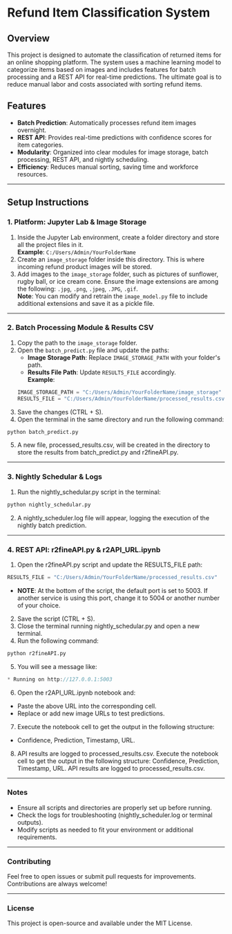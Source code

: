 # Refund Item Classification System

## Overview
This project is designed to automate the classification of returned items for an online shopping platform. The system uses a machine learning model to categorize items based on images and includes features for batch processing and a REST API for real-time predictions. The ultimate goal is to reduce manual labor and costs associated with sorting refund items.

## Features
- **Batch Prediction**: Automatically processes refund item images overnight.
- **REST API**: Provides real-time predictions with confidence scores for item categories.
- **Modularity**: Organized into clear modules for image storage, batch processing, REST API, and nightly scheduling.
- **Efficiency**: Reduces manual sorting, saving time and workforce resources.

---

## Setup Instructions

### 1. Platform: Jupyter Lab & Image Storage
1. Inside the Jupyter Lab environment, create a folder directory and store all the project files in it.  
   **Example**: `C:/Users/Admin/YourFolderName`
2. Create an `image_storage` folder inside this directory. This is where incoming refund product images will be stored.
3. Add images to the `image_storage` folder, such as pictures of sunflower, rugby ball, or ice cream cone. Ensure the image extensions are among the following: `.jpg`, `.png`, `.jpeg`, `.JPG`, `.gif`.  
   **Note**: You can modify and retrain the `image_model.py` file to include additional extensions and save it as a pickle file.

---

### 2. Batch Processing Module & Results CSV
1. Copy the path to the `image_storage` folder.
2. Open the `batch_predict.py` file and update the paths:
   - **Image Storage Path**: Replace `IMAGE_STORAGE_PATH` with your folder's path.
   - **Results File Path**: Update `RESULTS_FILE` accordingly.  
   **Example**:
   ```python
   IMAGE_STORAGE_PATH = "C:/Users/Admin/YourFolderName/image_storage"
   RESULTS_FILE = "C:/Users/Admin/YourFolderName/processed_results.csv"

3. Save the changes (CTRL + S).
4. Open the terminal in the same directory and run the following command:
```bash
python batch_predict.py
```

5. A new file, processed_results.csv, will be created in the directory to store the results from batch_predict.py and r2fineAPI.py.

---

### 3. Nightly Schedular & Logs
1. Run the nightly_schedular.py script in the terminal:
```bash
python nightly_schedular.py
```

2. A nightly_scheduler.log file will appear, logging the execution of the nightly batch prediction.

---

### 4. REST API: r2fineAPI.py & r2API_URL.ipynb
1. Open the r2fineAPI.py script and update the RESULTS_FILE path:
```python
RESULTS_FILE = "C:/Users/Admin/YourFolderName/processed_results.csv"
```

- **NOTE**: At the bottom of the script, the default port is set to 5003. If another service is using this port, change it to 5004 or another number of your choice.

2. Save the script (CTRL + S).
3. Close the terminal running nightly_schedular.py and open a new terminal.
4. Run the following command:
```bash
python r2fineAPI.py
```

5. You will see a message like:
```csharp
* Running on http://127.0.0.1:5003
```

6. Open the r2API_URL.ipynb notebook and:
- Paste the above URL into the corresponding cell.
- Replace or add new image URLs to test predictions.
7. Execute the notebook cell to get the output in the following structure:
- Confidence, Prediction, Timestamp, URL.
8. API results are logged to processed_results.csv.
Execute the notebook cell to get the output in the following structure:
Confidence, Prediction, Timestamp, URL.
API results are logged to processed_results.csv.

---

### Notes
- Ensure all scripts and directories are properly set up before running.
- Check the logs for troubleshooting (nightly_scheduler.log or terminal outputs).
- Modify scripts as needed to fit your environment or additional requirements.

---

### Contributing
Feel free to open issues or submit pull requests for improvements. Contributions are always welcome!

---

### License
This project is open-source and available under the MIT License.



